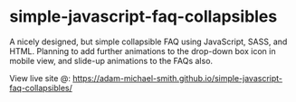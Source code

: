 # simple-javascript-faq-collapsibles
A nicely designed, but simple collapsible FAQ using JavaScript, SASS, and HTML. Planning to add further animations to the drop-down box icon in mobile view, and slide-up animations to the FAQs also.

View live site @: https://adam-michael-smith.github.io/simple-javascript-faq-collapsibles/

